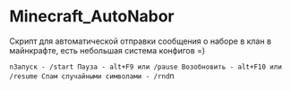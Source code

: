 # Minecraft_AutoNabor
Скрипт для автоматической отправки сообщения о наборе в клан в майнкрафте, есть небольшая система конфигов =)

`nЗапуск - /start
Пауза - alt+F9 или /pause
Возобновить - alt+F10 или /resume
Спам случайными символами - /rnd`n
